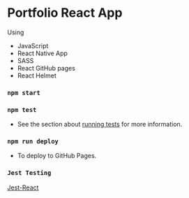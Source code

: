 # Portfolio React App

Using
* JavaScript
* React Native App
* SASS
* React GitHub pages
* React Helmet

### `npm start`
### `npm test`
* See the section about [running tests](https://facebook.github.io/create-react-app/docs/running-tests) for more information.
### `npm run deploy`
* To deploy to GitHub Pages.

### `Jest Testing`
[Jest-React](https://jestjs.io/docs/getting-started)